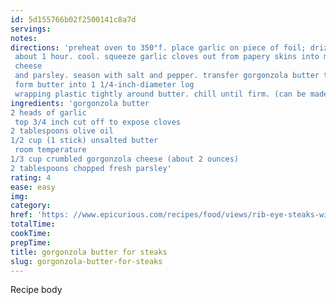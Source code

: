 ```yaml
---
id: 5d155766b02f2500141c8a7d
servings:
notes:
directions: 'preheat oven to 350°f. place garlic on piece of foil; drizzle with olive oil. enclose garlic in foil. bake until garlic is very soft
 about 1 hour. cool. squeeze garlic cloves out from papery skins into medium bowl; mash garlic with fork. mix in butter
 cheese
 and parsley. season with salt and pepper. transfer gorgonzola butter to sheet of plastic wrap. using plastic wrap as aid
 form butter into 1 1/4-inch-diameter log
 wrapping plastic tightly around butter. chill until firm. (can be made 2 days ahead; keep chilled.) cut into 1/2-inch-thick rounds.'
ingredients: 'gorgonzola butter
2 heads of garlic
 top 3/4 inch cut off to expose cloves
2 tablespoons olive oil
1/2 cup (1 stick) unsalted butter
 room temperature
1/3 cup crumbled gorgonzola cheese (about 2 ounces)
2 tablespoons chopped fresh parsley'
rating: 4
ease: easy
img:
category:
href: 'https: //www.epicurious.com/recipes/food/views/rib-eye-steaks-with-gorgonzola-butter-and-crispy-sweet-onion-rings-230600'
totalTime:
cookTime:
prepTime:
title: gorgonzola butter for steaks
slug: gorgonzola-butter-for-steaks
---
```

Recipe body